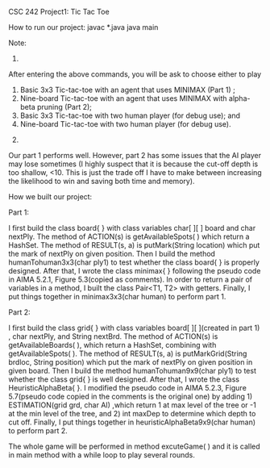 CSC 242 
Project1: Tic Tac Toe

How to run our project:
javac *.java
java main


Note:

1.	
After entering the above commands, you will be ask to choose either to play
  1)	Basic 3x3 Tic-tac-toe with an agent that uses MINIMAX (Part 1) ;
  2)	Nine-board Tic-tac-toe with an agent that uses MINIMAX with alpha-beta pruning (Part 2);
  3)	Basic 3x3 Tic-tac-toe with two human player (for debug use); and
  4)	Nine-board Tic-tac-toe with two human player (for debug use).

2.	
Our part 1 performs well. However,  part 2 has some issues that the AI player may lose sometimes (I highly suspect that it      is because the cut-off depth is too shallow, <10. This is just the trade off I have to make between increasing the likelihood to win and saving both time and memory).


How we built our project:

Part 1: 

I first build the class board{ } with class variables char[ ][ ] board and char nextPly. The method of ACTION(s) is getAvailableSpots( ) which return a HashSet<String>. The method of RESULT(s, a) is putMark(String location) which put the mark of nextPly on given position.
Then I build the method humanTohuman3x3(char ply1) to test whether the class board{ } is properly designed.
After that, I wrote the class minimax{ } following the pseudo code in AIMA 5.2.1, Figure 5.3(copied as comments). In order to return a pair of variables in a method, I built the class Pair<T1, T2> with getters.
Finally, I put things together in minimax3x3(char human) to perform part 1.

Part 2:
  
I first build the class grid{ } with class variables board[ ][ ](created in part 1) , char nextPly, and String nextBrd. The method of ACTION(s) is getAvailableBoards( ), which return a HashSet<String>, combining with getAvailableSpots( ). The method of RESULT(s, a) is putMarkGrid(String brdloc, String position) which put the mark of nextPly on given position in given board.
Then I build the method humanTohuman9x9(char ply1) to test whether the class grid{ } is well designed.
After that, I wrote the class HeuristicAlphaBeta{ }. I modified the pseudo code in AIMA 5.2.3, Figure 5.7(pseudo code copied in the comments is the original one) by adding 1) ESTIMATION(grid grd, char AI) ,which return 1 at max level of the tree or -1 at the min level of the tree, and 2) int maxDep to determine which depth to cut off.
Finally, I put things together in heuristicAlphaBeta9x9(char human) to perform part 2.

The whole game will be performed in method excuteGame( ) and it is called in main method with a while loop to play several rounds.

